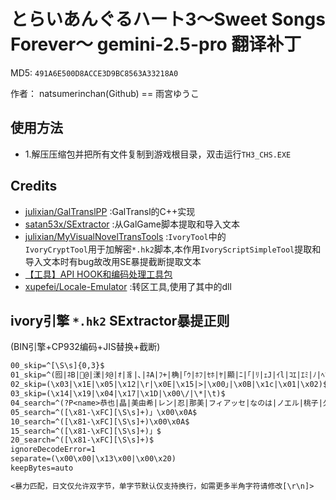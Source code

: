 # とらいあんぐるハート3～Sweet Songs Forever～ gemini-2.5-pro 翻译补丁

MD5: `491A6E500D8ACCE3D9BC8563A33218A0`

作者： natsumerinchan(Github) == 雨宮ゆうこ

## 使用方法

- 1.解压压缩包并把所有文件复制到游戏根目录，双击运行`TH3_CHS.EXE`

## Credits

- [julixian/GalTranslPP](https://github.com/julixian/GalTranslPP.git) :GalTransl的C++实现
- [satan53x/SExtractor](https://github.com/satan53x/SExtractor.git) :从GalGame脚本提取和导入文本
- [julixian/MyVisualNovelTransTools](https://github.com/julixian/MyVisualNovelTransTools.git) :`IvoryTool`中的  
`IvoryCryptTool`用于加解密`*.hk2`脚本,本作用`IvoryScriptSimpleTool`提取和导入文本时有bug故改用SE暴提截断提取文本
- [【工具】API HOOK和编码处理工具包](https://www.ai2.moe/topic/29225-【工具】api-hook和编码处理工具包)
- [xupefei/Locale-Emulator](https://github.com/xupefei/Locale-Emulator.git) :转区工具,使用了其中的dll

## ivory引擎 `*.hk2` SExtractor暴提正则

(BIN引擎+CP932编码+JIS替换+截断)

```txt
00_skip=^[\S\s]{0,3}$
01_skip=^(囮|ﾈB|@|漾|ﾀ@|ｵ|豸|､|ﾈA|ﾌ+|桷|｢ｳ|ﾎﾌ|ｾﾎ|ﾔ|顯|ﾆ|｢|ﾘ|ｪJ|ｲl|ｺｴ|ｴﾐ|ﾉ|ﾍﾌL?)
02_skip=(\x03|\x1E|\x05|\x12|\r|\x0E|\x15|>|\x00｣|\x0B|\x1c|\x01|\x02)$
03_skip=(\x14|\x19|\x04|\x17|\x1D|\x00\/|\*|\t)$
04_search=^(?P<name>恭也|晶|美由希|レン|忍|那美|フィアッセ|なのは|ノエル|桃子|久遠|美沙斗|フィリス|赤星|アリサ|ティオレ|？？？|薫|弥太|イレイン|さくら|鷹城先生|ゆうひ|ねこ|男|安次郎|狐|女の子|巫女さん|リスティ|愛|士郎|松尾|晶・レン|こねこ|和音|声|瑞乃|女性|女の人|巻島|子猫|お客さん|小飛|ゲ\x81\x5Bム|医師|一同|アイリ\x81\x5Bン|レン・晶|真雪|主|おばちゃん|ＳＥＥＮＡ|店員さん|葉弓|静馬|猫|雫|リポ\x81\x5Bタ\x81\x5B|晶の友達|女の子Ｂ|みずの|加代子|雛村|教師|ＴＶ|小梅|刑事|店員|楓|女の子Ａ|とら猫|藤代|宮司|おっちゃん|イレイン３|バイトの子|男の子|テレビ|母親|男子|子狐|隆平|イレイン５|アナウンス|クレスビ\x81\x5B|イレイン１|レンの友達|イレイン４|かよっち|神咲さん|ィオレ|ナハト|ぎんが|灰色猫|女子|雪虎|二人|老女|老人|犬|バイト店員|女の子たち|ティ\x81\x5Bニャ|晶・なのは|リ\x81\x5Bファ|寮生一同|海中教師|学級委員|学年主任|男の子達|アリシア|アムリタ|女子たち|女の子達|マリ\x81\x5B|バイト|エレン|ひなこ|イリア|なつみ|お嬢様|Ｄ.Ｋ|俺は|北斗|子供|恵子|ＡＤ|あれ)$
05_search=^([\x81-\xFC][\S\s]+)」\x00\x0A$
10_search=^([\x81-\xFC][\S\s]+)\x00\x0A$
15_search=^([\x81-\xFC][\S\s]+)」$
20_search=^([\x81-\xFC][\S\s]+)$
ignoreDecodeError=1
separate=(\x00\x00|\x13\x00|\x00\x20)
keepBytes=auto

<暴力匹配，日文仅允许双字节，单字节默认仅支持换行，如需更多半角字符请修改[\r\n]>
```
